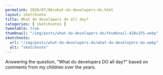 ```yaml
---
permalink: 2020/07/06/what-do-developers-do.html
layout: sketchnote
title: What do developers do all day?
categories: [ sketchnotes ]
tweetable: true
thumbnail: "/img/posts/what-do-developers-do/thumbnail-420x255.webp"
sketchnote:
  url: "/img/posts/what-do-developers-do/what-do-developers-do.webp"
  alt: "sketchnote"
---
```


Answering the question, "What do developers DO all day?" based on comments from my 
children over the years.
